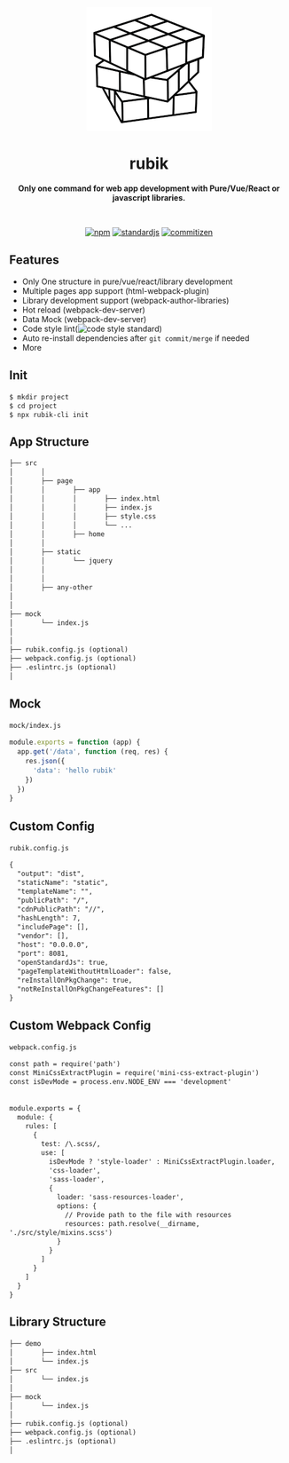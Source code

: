 <p align="center">
  <img src="assets/rubik.png" alt="">
</p>
<h1 align="center"> rubik </h1>
<p align="center">
  <b >Only one command for web app development with Pure/Vue/React or javascript libraries.</b>
</p>

<br>

<p align="center">
  <a href="https://www.npmjs.com/package/rubik-cli"><img alt="npm" src="https://img.shields.io/npm/v/rubik-cli?color=sucess"></a>
  <a href="https://standardjs.com/"><img alt="standardjs" src="https://img.shields.io/badge/code%20style-standard-sucess"></a>
  <a href="http://commitizen.github.io/cz-cli/"><img alt="commitizen" src="https://img.shields.io/badge/commitizen-friendly-brightgreen.svg"></a>
</p>

## Features

- Only One structure in pure/vue/react/library development
- Multiple pages app support (html-webpack-plugin)
- Library development support (webpack-author-libraries)
- Hot reload (webpack-dev-server)
- Data Mock (webpack-dev-server)
- Code style lint(![code style standard](https://img.shields.io/badge/code%20style-standard-sucess))
- Auto re-install dependencies after `git commit/merge` if needed 
- More

## Init
```
$ mkdir project
$ cd project
$ npx rubik-cli init
```

## App Structure

```
├── src
│       │
│       ├── page
│       │       ├── app
│       │       │       ├── index.html
│       │       │       ├── index.js
│       │       │       ├── style.css
│       │       │       └── ...
│       │       ├── home
│       │       
│       ├── static
│       │       └── jquery
│       │
│       │
│       ├── any-other
│
│
├── mock
│       └── index.js
│
│
├── rubik.config.js (optional)
├── webpack.config.js (optional)
├── .eslintrc.js (optional)
│

```

## Mock
`mock/index.js`
```js
module.exports = function (app) {
  app.get('/data', function (req, res) {
    res.json({
      'data': 'hello rubik'
    })
  })
}
```

## Custom Config
`rubik.config.js`
```
{
  "output": "dist",
  "staticName": "static",
  "templateName": "",
  "publicPath": "/",
  "cdnPublicPath": "//",
  "hashLength": 7,
  "includePage": [],
  "vendor": [],
  "host": "0.0.0.0",
  "port": 8081,
  "openStandardJs": true,
  "pageTemplateWithoutHtmlLoader": false,
  "reInstallOnPkgChange": true,
  "notReInstallOnPkgChangeFeatures": []
}

```

## Custom Webpack Config
`webpack.config.js`
```
const path = require('path')
const MiniCssExtractPlugin = require('mini-css-extract-plugin')
const isDevMode = process.env.NODE_ENV === 'development'


module.exports = {
  module: {
    rules: [
      {
        test: /\.scss/,
        use: [
          isDevMode ? 'style-loader' : MiniCssExtractPlugin.loader,
          'css-loader',
          'sass-loader',
          {
            loader: 'sass-resources-loader',
            options: {
              // Provide path to the file with resources
              resources: path.resolve(__dirname, './src/style/mixins.scss')
            }
          }
        ]
      }
    ]
  }
}

```

## Library Structure

```
├── demo
│       ├── index.html
│       └── index.js
├── src
│       └── index.js
│
├── mock
│       └── index.js
│
├── rubik.config.js (optional)
├── webpack.config.js (optional)
├── .eslintrc.js (optional)
│

```

